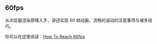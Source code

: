 ## 60fps

从浏览器渲染原理入手，讲述实现 60 帧动画、流畅的滚动的注意事项与诸多技巧。

你可以在这里阅读：[How To Reach 60fps](http://127.0.0.1:4000/2016/12/how-to-reach-60fps-1.html)
